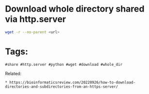 # Download whole directory shared via http.server

```bash
wget -r --no-parent <url>
```

# Tags:
```
#share #http.server #python #wget #download #whole_dir
```

Related:
```
* https://bioinformaticsreview.com/20220926/how-to-download-directories-and-subdirectories-from-an-https-server/
```
